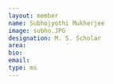 ```yaml
---
layout: member
name: Subhojyothi Mukherjee
image: subho.JPG
designation: M. S. Scholar
area:
bio:
email:
type: ms
---
```

